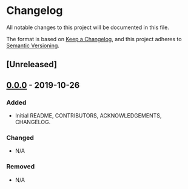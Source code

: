 # Changelog

All notable changes to this project will be documented in this file.

The format is based on [Keep a Changelog](https://keepachangelog.com/en/1.0.0/),
and this project adheres to [Semantic Versioning](https://semver.org/spec/v2.0.0.html).

## [Unreleased]

## [0.0.0] - 2019-10-26

### Added

- Initial README, CONTRIBUTORS, ACKNOWLEDGEMENTS, CHANGELOG.

### Changed

- N/A

### Removed

- N/A

[0.0.0]: https://github.com/alex-hedley/tdd-example/compare/main...v0.0.0
